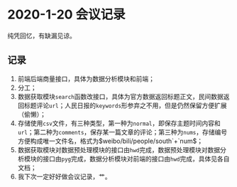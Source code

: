 # 2020-1-20 会议记录

纯凭回忆，有缺漏见谅。

## 记录

1. 前端后端商量接口，具体为数据分析模块和前端；
2. 分工；
3. 数据获取模块`search`函数改接口，具体为官方数据返回标题正文，民间数据返回标题评论`url`；人民日报的`keywords`形参弃之不用，但是仍然保留方便扩展（偷懒）；
4. 存储使用`csv`文件，有三种类型，第一种为`normal`，即保存主题时间内容和`url`；第二种为`comments`，保存某一篇文章的评论；第三种为`nums`，存储编号方便构成唯一文件名，格式为$`weibo/bili/people/south`+`num`$；
5. 数据获取模块对数据预处理模块的接口由`hwd`完成，数据预处理模块对数据分析模块的接口由`pyg`完成，数据分析模块对前端的接口由`hwd`完成，具体见各自文档；
6. 我下次一定好好做会议记录，艹。